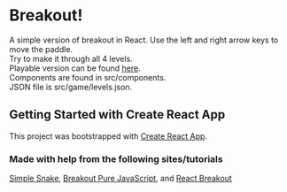 # Breakout!

A simple version of breakout in React. Use the left and right arrow keys to move the paddle.  
Try to make it through all 4 levels.  
Playable version can be found [here](https://krazychase.github.io/breakout/).  
Components are found in src/components.  
JSON file is src/game/levels.json.  


## Getting Started with Create React App

This project was bootstrapped with [Create React App](https://github.com/facebook/create-react-app).

### Made with help from the following sites/tutorials

[Simple Snake](https://github.com/MaelDrapier/react-simple-snake), [Breakout Pure JavaScript](https://developer.mozilla.org/en-US/docs/Games/Tutorials/2D_Breakout_game_pure_JavaScript), and [React Breakout](https://medium.com/swlh/breakout-game-with-javascript-react-and-svg-part-1-d7e244a30c3e)